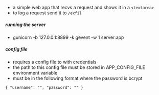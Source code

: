 
- a simple web app that recvs a request and shows it in a `<textarea>`
- to log a request send it to `/exfil`

##### running the server
- gunicorn -b 127.0.0.1:8899 -k gevent -w 1 server:app

##### config file
- requires a config file to with credentials
- the path to this config file must be stored in APP_CONFIG_FILE environment variable
- must be in the following format where the password is bcrypt
```
{ "username": "", "password": "" }
```


